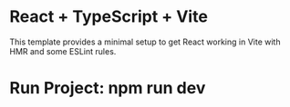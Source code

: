 # React + TypeScript + Vite

This template provides a minimal setup to get React working in Vite with HMR and some ESLint rules.

<h1>Run Project: npm run dev</h1>
